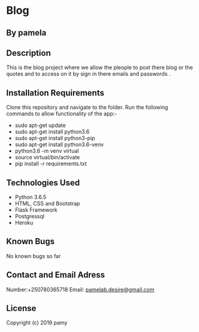 # Blog
## By pamela
## Description
This is the blog project where we allow the pleople to post there blog or the quotes and to access on it
by sign in there emails and passwords .
## Installation Requirements
Clone this repository and navigate to the folder. Run the following commands to allow functionality of the app:-

* sudo apt-get update
* sudo apt-get install python3.6
* sudo apt-get install python3-pip
* sudo apt-get install python3.6-venv
* python3.6 -m venv virtual
* source virtual/bin/activate
* pip install -r requirements.txt
## Technologies Used
* Python 3.6.5
* HTML, CSS and Bootstrap
* Flask Framework
* Postgressql
* Heroku
## Known Bugs
 No known bugs so far

## Contact and Email Adress
Number:+250780365718 Email: pamelab.desire@gmail.com

## License
Copyright (c) 2019 pamy
